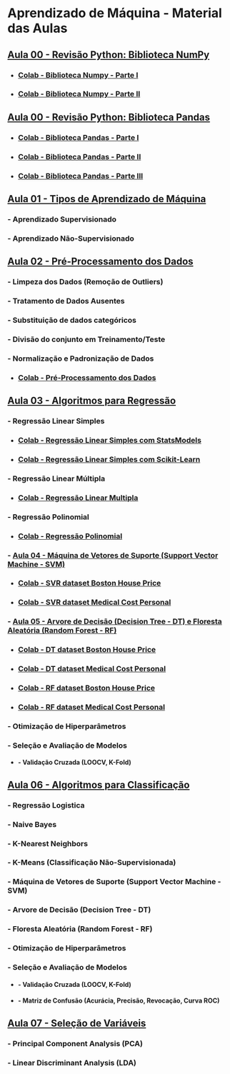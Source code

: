 # Aprendizado de Máquina - Material das Aulas

## [Aula 00 - Revisão Python: Biblioteca NumPy](https://github.com/gustavowillam/AEDI/blob/main/Aula%2011.pdf)

* ### [Colab - Biblioteca Numpy - Parte I](https://colab.research.google.com/drive/1oI6n6qTV90Bdd6zVqY-6UR3nK6n0WRl3?usp=sharing)
* ### [Colab - Biblioteca Numpy - Parte II](https://colab.research.google.com/drive/1Vr60fvxXF7sEVJRlgTdEZKyUnDpdSRCh?usp=sharing)

## [Aula 00 - Revisão Python: Biblioteca Pandas](https://github.com/gustavowillam/AEDI/blob/main/Aula%2013.pdf)

* ### [Colab - Biblioteca Pandas - Parte I](https://colab.research.google.com/drive/1ulibdhhPVKxwgJUeoVcxQGKi1fbtXQlJ?usp=sharing)
* ### [Colab - Biblioteca Pandas - Parte II](https://colab.research.google.com/drive/1efB2DDEqZkrDaZdGeGac5icbre4rRd8R?usp=sharing)
* ### [Colab - Biblioteca Pandas - Parte III](https://colab.research.google.com/drive/103lCddny1Z73YcEDqLGFuAQS_NBzLolf?usp=sharing)

## [Aula 01 - Tipos de Aprendizado de Máquina](https://github.com/gustavowillam/ML/blob/main/1-Aula%2001.pdf)
### - Aprendizado Supervisionado 
### - Aprendizado Não-Supervisionado 

## [Aula 02 - Pré-Processamento dos Dados](https://github.com/gustavowillam/ML/blob/main/2-Aula%2002.pdf)
### - Limpeza dos Dados (Remoção de Outliers)
### - Tratamento de Dados Ausentes 
### - Substituição de dados categóricos
### - Divisão do conjunto em Treinamento/Teste
### - Normalização e Padronização de Dados

* ### [Colab - Pré-Processamento dos Dados](https://colab.research.google.com/drive/1pU4yjs-x-WnmCbQfBtNbzD3epz83oft4?usp=sharing)

## [Aula 03 - Algoritmos para Regressão](https://github.com/gustavowillam/ML/blob/main/3-Aula%2003.pdf)
### - Regressão Linear Simples
* ### [Colab - Regressão Linear Simples com StatsModels](https://colab.research.google.com/drive/1a24JRHwqKHNn4kV9NcT2ZpsX8N90gliV?usp=sharing)
* ### [Colab - Regressão Linear Simples com Scikit-Learn](https://colab.research.google.com/drive/1FyZYAOTedUvrukF1JYaXo7Jh3O5wlqdN?usp=sharing)

### - Regressão Linear Múltipla
* ### [Colab - Regressão Linear Multipla](https://colab.research.google.com/drive/1xBKTphCLyPCYFFjt83SxfGK5ssvSI0zS?usp=sharing)

### - Regressão Polinomial
* ### [Colab - Regressão Polinomial](https://colab.research.google.com/drive/125NMw54BEZ0GERIVTvzIfsmJEvSXwpa9?usp=sharing)

### - [Aula 04 - Máquina de Vetores de Suporte (Support Vector Machine - SVM)](https://github.com/gustavowillam/ML/blob/main/4-Aula%2004.pdf)
* ### [Colab - SVR dataset Boston House Price](https://colab.research.google.com/drive/1vzWrKBr3DprnrAWYEJEDm4ukW3bHBtDI?usp=sharing)
* ### [Colab - SVR dataset Medical Cost Personal](https://colab.research.google.com/drive/1okJFe6qS8RzdA5bwnF54NUaXj27mF26r?usp=sharing)

### - [Aula 05 - Arvore de Decisão (Decision Tree - DT) e Floresta Aleatória (Random Forest - RF)](https://github.com/gustavowillam/ML/blob/main/5-Aula%2005.pdf)
* ### [Colab - DT dataset Boston House Price]()
* ### [Colab - DT dataset Medical Cost Personal]()

* ### [Colab - RF dataset Boston House Price]()
* ### [Colab - RF dataset Medical Cost Personal]()

### - Otimização de Hiperparâmetros
### - Seleção e Avaliação de Modelos 
* #### - Validação Cruzada (LOOCV, K-Fold)


## [Aula 06 - Algoritmos para Classificação]()
### - Regressão Logistica
### - Naive Bayes
### - K-Nearest Neighbors 
### - K-Means (Classificação Não-Supervisionada)
### - Máquina de Vetores de Suporte (Support Vector Machine - SVM)
### - Arvore de Decisão (Decision Tree - DT)
### - Floresta Aleatória (Random Forest - RF)
### - Otimização de Hiperparâmetros
### - Seleção e Avaliação de Modelos
* #### - Validação Cruzada (LOOCV, K-Fold)
* #### - Matriz de Confusão (Acurácia, Precisão, Revocação, Curva ROC)


## [Aula 07 - Seleção de Variáveis]()
### - Principal Component Analysis (PCA)
### - Linear Discriminant Analysis (LDA)












